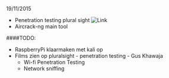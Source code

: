 19/11/2015
- Penetration testing plural sight ![Link](https://app.pluralsight.com/library/courses/kali-linux-penetration-testing-ethical-hacking/table-of-contents)
- Aircrack-ng main tool 

####TODO:
- RaspberryPi klaarmaken met kali op
- Films zien op pluralsight - penetration testing - Gus Khawaja
	- Wi-fi Penetration Testing 
	- Network sniffing

